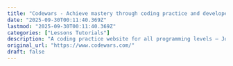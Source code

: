 ```yaml
---
title: "Codewars - Achieve mastery through coding practice and developer mentorship"
date: "2025-09-30T00:11:40.369Z"
lastmod: "2025-09-30T00:11:40.369Z"
categories: ["Lessons Tutorials"]
description: "A coding practice website for all programming levels – Join a community of over 3 million developers and improve your coding skills in over 55 programming languages!"
original_url: "https://www.codewars.com/"
draft: false
---
```

